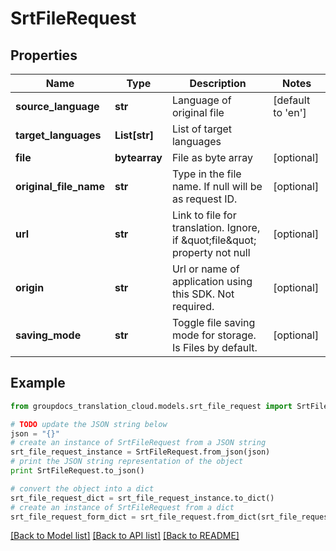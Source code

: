# SrtFileRequest


## Properties
Name | Type | Description | Notes
------------ | ------------- | ------------- | -------------
**source_language** | **str** | Language of original file | [default to 'en']
**target_languages** | **List[str]** | List of target languages | 
**file** | **bytearray** | File as byte array | [optional] 
**original_file_name** | **str** | Type in the file name. If null will be as request ID. | [optional] 
**url** | **str** | Link to file for translation. Ignore, if \&quot;file\&quot; property not null | [optional] 
**origin** | **str** | Url or name of application using this SDK. Not required. | [optional] 
**saving_mode** | **str** | Toggle file saving mode for storage.  Is Files by default. | [optional] 

## Example

```python
from groupdocs_translation_cloud.models.srt_file_request import SrtFileRequest

# TODO update the JSON string below
json = "{}"
# create an instance of SrtFileRequest from a JSON string
srt_file_request_instance = SrtFileRequest.from_json(json)
# print the JSON string representation of the object
print SrtFileRequest.to_json()

# convert the object into a dict
srt_file_request_dict = srt_file_request_instance.to_dict()
# create an instance of SrtFileRequest from a dict
srt_file_request_form_dict = srt_file_request.from_dict(srt_file_request_dict)
```
[[Back to Model list]](../README.md#documentation-for-models) [[Back to API list]](../README.md#documentation-for-api-endpoints) [[Back to README]](../README.md)


